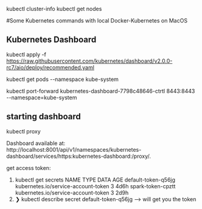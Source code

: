 kubectl cluster-info
kubectl get nodes

#Some Kubernetes commands with local Docker-Kubernetes on MacOS


## Kubernetes Dashboard
<!-- apply kubernetes dashboard -->
kubectl apply -f https://raw.githubusercontent.com/kubernetes/dashboard/v2.0.0-rc7/aio/deploy/recommended.yaml

kubectl get pods --namespace kube-system

kubectl port-forward kubernetes-dashboard-7798c48646-ctrtl 8443:8443 --namespace=kube-system

## starting dashboard
kubectl proxy

Dashboard available at:
http://localhost:8001/api/v1/namespaces/kubernetes-dashboard/services/https:kubernetes-dashboard:/proxy/.

get access token:
1. kubectl get secrets
NAME                  TYPE                                  DATA   AGE
default-token-q56jg   kubernetes.io/service-account-token   3      4d6h
spark-token-cpztt     kubernetes.io/service-account-token   3      2d9h
2. ❯ kubectl describe secret default-token-q56jg
--> will get you the token